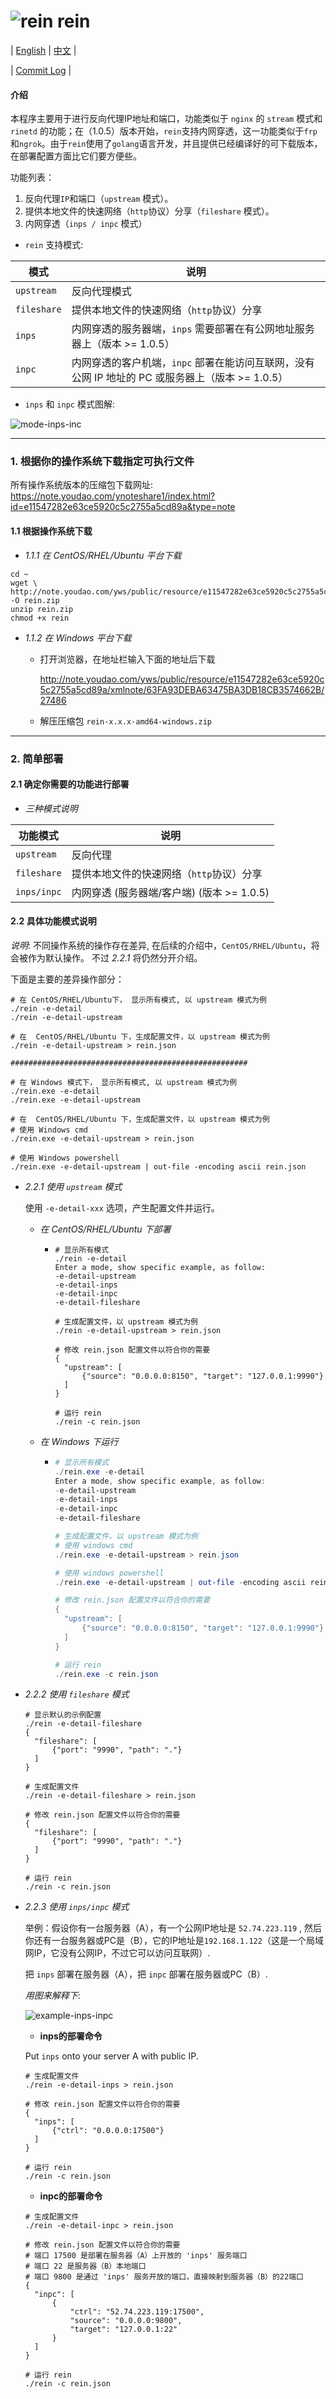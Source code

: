 # ![rein](https://note.youdao.com/yws/public/resource/8bd89fcf7e10c7a878881b71865dcae4/xmlnote/E959C106CE854D6D825AD3E77B4AEB9F/27450) rein

| [English](https://github.com/firstboot/rein/blob/master/README.md) |  [中文](https://github.com/firstboot/rein/blob/master/README_zh.md) | 

| [Commit Log](https://github.com/firstboot/rein/blob/master/README_commit_log.md) |

#### 介绍

本程序主要用于进行反向代理IP地址和端口，功能类似于 `nginx` 的 `stream` 模式和`rinetd` 的功能；在（1.0.5）版本开始，`rein`支持内网穿透，这一功能类似于`frp` 和`ngrok`。由于`rein`使用了`golang`语言开发，并且提供已经编译好的可下载版本，在部署配置方面比它们要方便些。

功能列表：

1. 反向代理`IP`和端口（`upstream` 模式）。
2. 提供本地文件的快速网络（`http`协议）分享（`fileshare` 模式）。
3. 内网穿透（`inps / inpc` 模式）



* `rein` 支持模式: 

| 模式        | 说明                                                         |
| ----------- | ------------------------------------------------------------ |
| `upstream`  | 反向代理模式                                                 |
| `fileshare` | 提供本地文件的快速网络（`http`协议）分享                     |
| `inps`      | 内网穿透的服务器端，`inps` 需要部署在有公网地址服务器上（版本 >= 1.0.5） |
| `inpc`      | 内网穿透的客户机端，`inpc` 部署在能访问互联网，没有公网 IP 地址的 PC 或服务器上（版本 >= 1.0.5） |



* `inps` 和 `inpc`  模式图解: 

 ![mode-inps-inc](https://note.youdao.com/yws/public/resource/8bd89fcf7e10c7a878881b71865dcae4/xmlnote/32F23E8C5AF2447BBA7C124547326B17/27445)



----

### 1. 根据你的操作系统下载指定可执行文件

所有操作系统版本的压缩包下载网址:  https://note.youdao.com/ynoteshare1/index.html?id=e11547282e63ce5920c5c2755a5cd89a&type=note

#### 1.1 根据操作系统下载

* *1.1.1  在 CentOS/RHEL/Ubuntu 平台下载*

```shell
cd ~
wget \
http://note.youdao.com/yws/public/resource/e11547282e63ce5920c5c2755a5cd89a/xmlnote/18F3E51677BC41B3B1FE0F6B7DE359F5/27478 -O rein.zip
unzip rein.zip
chmod +x rein
```

* *1.1.2  在 Windows 平台下载*

  * 打开浏览器，在地址栏输入下面的地址后下载

    http://note.youdao.com/yws/public/resource/e11547282e63ce5920c5c2755a5cd89a/xmlnote/63FA93DEBA63475BA3DB18CB3574662B/27486

  * 解压压缩包 `rein-x.x.x-amd64-windows.zip`

----

### 2. 简单部署

#### 2.1 确定你需要的功能进行部署

* *三种模式说明*

| 功能模式        | 说明                                                          |
| ----------- | ------------------------------------------------------------ |
| `upstream`  | 反向代理 |
| `fileshare` | 提供本地文件的快速网络（`http`协议）分享                                     |
| `inps/inpc` | 内网穿透 (服务器端/客户端)  (版本 >= 1.0.5) |



#### 2.2 具体功能模式说明

*说明*:  不同操作系统的操作存在差异,  在后续的介绍中，`CentOS/RHEL/Ubuntu`，将会被作为默认操作。  不过 *2.2.1* 将仍然分开介绍。

下面是主要的差异操作部分：

```shell
# 在 CentOS/RHEL/Ubuntu下， 显示所有模式, 以 upstream 模式为例
./rein -e-detail
./rein -e-detail-upstream

# 在  CentOS/RHEL/Ubuntu 下，生成配置文件，以 upstream 模式为例
./rein -e-detail-upstream > rein.json

#####################################################

# 在 Windows 模式下， 显示所有模式, 以 upstream 模式为例
./rein.exe -e-detail
./rein.exe -e-detail-upstream

# 在  CentOS/RHEL/Ubuntu 下，生成配置文件，以 upstream 模式为例
# 使用 Windows cmd 
./rein.exe -e-detail-upstream > rein.json

# 使用 Windows powershell
./rein.exe -e-detail-upstream | out-file -encoding ascii rein.json

```



* *2.2.1 使用 `upstream` 模式*
  
  使用 `-e-detail-xxx`  选项，产生配置文件并运行。
  
  * *在 CentOS/RHEL/Ubuntu 下部署*
  
    * ```shell
      # 显示所有模式
      ./rein -e-detail
      Enter a mode, show specific example, as follow:
      -e-detail-upstream
      -e-detail-inps
      -e-detail-inpc
      -e-detail-fileshare
      
      # 生成配置文件，以 upstream 模式为例
      ./rein -e-detail-upstream > rein.json
      
      # 修改 rein.json 配置文件以符合你的需要
      {
      	"upstream": [
      		{"source": "0.0.0.0:8150", "target": "127.0.0.1:9990"}
      	]
      }
      
      # 运行 rein
      ./rein -c rein.json
      ```
  
  * *在 Windows 下运行*
  
    * ```powershell
      # 显示所有模式
      ./rein.exe -e-detail
      Enter a mode, show specific example, as follow:
      -e-detail-upstream
      -e-detail-inps
      -e-detail-inpc
      -e-detail-fileshare
      
      # 生成配置文件，以 upstream 模式为例
      # 使用 windows cmd 
      ./rein.exe -e-detail-upstream > rein.json
      
      # 使用 windows powershell
      ./rein.exe -e-detail-upstream | out-file -encoding ascii rein.json
      
      # 修改 rein.json 配置文件以符合你的需要
      {
      	"upstream": [
      		{"source": "0.0.0.0:8150", "target": "127.0.0.1:9990"}
      	]
      }
      
      # 运行 rein
      ./rein.exe -c rein.json
      ```
  
  
  
* *2.2.2 使用 `fileshare` 模式*

  ```shell
  # 显示默认的示例配置
  ./rein -e-detail-fileshare
  {
  	"fileshare": [
  		{"port": "9990", "path": "."}
  	]
  }
  
  # 生成配置文件
  ./rein -e-detail-fileshare > rein.json
  
  # 修改 rein.json 配置文件以符合你的需要
  {
  	"fileshare": [
  		{"port": "9990", "path": "."}
  	]
  }
  
  # 运行 rein
  ./rein -c rein.json
  ```

  

* *2.2.3 使用 `inps/inpc` 模式*

  举例：假设你有一台服务器（A），有一个公网IP地址是 `52.74.223.119` , 然后你还有一台服务器或PC是（B），它的IP地址是`192.168.1.122`（这是一个局域网IP，它没有公网IP，不过它可以访问互联网）.

  把 `inps` 部署在服务器（A），把 `inpc` 部署在服务器或PC（B）. 

  *用图来解释下*:

  ![example-inps-inpc](https://note.youdao.com/yws/public/resource/8bd89fcf7e10c7a878881b71865dcae4/xmlnote/877F17E2DC6C478892E82AD9BB29C0B2/27498)

  

  * **inps的部署命令**

  Put `inps` onto your server A with public IP.

  ```shell
  # 生成配置文件
  ./rein -e-detail-inps > rein.json
  
  # 修改 rein.json 配置文件以符合你的需要
  {
  	"inps": [
  		{"ctrl": "0.0.0.0:17500"}
  	]
  }
  
  # 运行 rein
  ./rein -c rein.json
  ```

  

  * **inpc的部署命令**

  ```shell
  # 生成配置文件
  ./rein -e-detail-inpc > rein.json
  
  # 修改 rein.json 配置文件以符合你的需要
  # 端口 17500 是部署在服务器（A）上开放的 'inps' 服务端口
  # 端口 22 是服务器（B）本地端口
  # 端口 9800 是通过 'inps' 服务开放的端口，直接映射到服务器（B）的22端口
  {
  	"inpc": [
  		{
  			"ctrl": "52.74.223.119:17500",
  			"source": "0.0.0.0:9800",
  			"target": "127.0.0.1:22"
  		}
  	]
  }
  
  # 运行 rein
  ./rein -c rein.json
  ```


